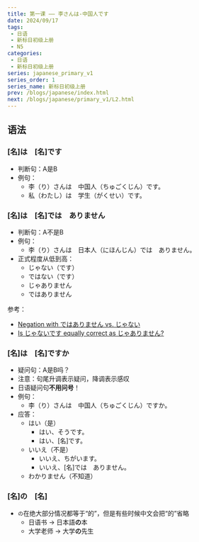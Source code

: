 ```yaml
---
title: 第一课 —— 李さんは-中国人です
date: 2024/09/17
tags:
 - 日语
 - 新标日初级上册
 - N5
categories:
 - 日语
 - 新标日初级上册
series: japanese_primary_v1
series_order: 1
series_name: 新标日初级上册
prev: /blogs/japanese/index.html
next: /blogs/japanese/primary_v1/L2.html
---
```


## [](#语法)语法

### \[名\]は　\[名\]です

+ 判断句：A是B
+ 例句：
  + 李（り）さんは　中国人（ちゅごくじん）です。
  + 私（わたし）は　学生（がくせい）です。

### \[名\]は　\[名\]では　ありません

+ 判断句：A不是B
+ 例句：
  + 李（り）さんは　日本人（にほんじん）では　ありません。
+ 正式程度从低到高：
  + じゃない（です）
  + ではない（です）
  + じゃありません
  + ではありません

参考：

+ [Negation with ではありません vs. じゃない](https://japanese.stackexchange.com/questions/12846/negation-with-%E3%81%A7%E3%81%AF%E3%81%82%E3%82%8A%E3%81%BE%E3%81%9B%E3%82%93-vs-%E3%81%98%E3%82%83%E3%81%AA%E3%81%84)
+ [Is じゃないです equally correct as じゃありません?](https://japanese.stackexchange.com/questions/2574/is-%E3%81%98%E3%82%83%E3%81%AA%E3%81%84%E3%81%A7%E3%81%99-equally-correct-as-%E3%81%98%E3%82%83%E3%81%82%E3%82%8A%E3%81%BE%E3%81%9B%E3%82%93)

### \[名\]は　\[名\]ですか

+ 疑问句：A是B吗？
+ 注意：句尾升调表示疑问，降调表示感叹
+ 日语疑问句**不用问号**！
+ 例句：
  + 李（り）さんは　中国人（ちゅごくじん）ですか。
+ 应答：
  + はい（是）
    + はい、そうです。
    + はい、\[名\]です。
  + いいえ（不是）
    + いいえ、ちがいます。
    + いいえ、\[名\]では　ありません。
  + わかりません（不知道）

### \[名\]の　\[名\]

+ `の`在绝大部分情况都等于“的”，但是有些时候中文会把“的”省略
  + 日语书 -> 日本語**の**本
  + 大学老师 -> 大学**の**先生

